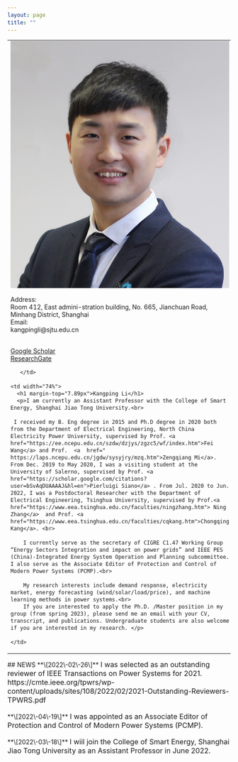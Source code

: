 ```yaml
---
layout: page
title: ""
---
```




<table border="0" style="overflow:hidden">
    <td width="26%" valign="TOP">  
        <img src="/zhengjianzhao.jpg" width="100%">   
        <p>Address:<br>Room 412, East admini-stration building, No. 665, Jianchuan Road, Minhang District, Shanghai<br>
Email:<br>kangpingli@sjtu.edu.cn</p>
        <br>
        <a href=" https://scholar.google.com/citations?user=I10bB6IAAAAJ&hl=zh-CN">Google Scholar</a>
        <br>
        <a href="https://www.researchgate.net/profile/Kangping-Li-3">ResearchGate</a>
        <br>

       </td>
    
    <td width="74%">
      <h1 margin-top="7.89px">Kangping Li</h1>
      <p>I am currently an Assistant Professor with the College of Smart Energy, Shanghai Jiao Tong University.<br>
          
     I received my B. Eng degree in 2015 and Ph.D degree in 2020 both from the Department of Electrical Engineering, North China Electricity Power University, supervised by Prof. <a  href="https://ee.ncepu.edu.cn/szdw/dzjys/zgzc5/wf/index.htm">Fei Wang</a> and Prof.  <a  href=" https://laps.ncepu.edu.cn/jgdw/sysyjry/mzq.htm">Zengqiang Mi</a>. From Dec. 2019 to May 2020, I was a visiting student at the University of Salerno, supervised by Prof. <a  href="https://scholar.google.com/citations?user=bSvAqDUAAAAJ&hl=en">Pierluigi Siano</a> . From Jul. 2020 to Jun. 2022, I was a Postdoctoral Researcher with the Department of Electrical Engineering, Tsinghua University, supervised by Prof.<a  href="https://www.eea.tsinghua.edu.cn/faculties/ningzhang.htm"> Ning Zhang</a>  and Prof. <a  href="https://www.eea.tsinghua.edu.cn/faculties/cqkang.htm">Chongqing Kang</a>. <br>
          
        I currently serve as the secretary of CIGRE C1.47 Working Group “Energy Sectors Integration and impact on power grids” and IEEE PES (China)-Integrated Energy System Operation and Planning subcommittee. I also serve as the Associate Editor of Protection and Control of Modern Power Systems (PCMP).<br>
          
        My research interests include demand response, electricity market, energy forecasting (wind/solar/load/price), and machine learning methods in power systems.<br>
        If you are interested to apply the Ph.D. /Master position in my group (from spring 2023), please send me an email with your CV, transcript, and publications. Undergraduate students are also welcome if you are interested in my research. </p>
      
    </td>
    
    
</table>
## NEWS
**\[2022\-02\-26\]** <font size=3>I was selected as an outstanding reviewer of IEEE Transactions on Power Systems for 2021. https://cmte.ieee.org/tpwrs/wp-content/uploads/sites/108/2022/02/2021-Outstanding-Reviewers-TPWRS.pdf </font>
<br><br>
**\[2022\-04\-19\]** <font size=3>I was appointed as an Associate Editor of Protection and Control of Modern Power Systems (PCMP). </font>
<br><br>
**\[2022\-03\-18\]** <font size=3>I wiil join the College of Smart Energy, Shanghai Jiao Tong University as an Assistant Professor in June 2022. </font>
<br> <br>
